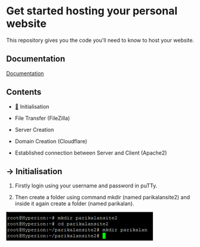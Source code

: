 
# Get started hosting your personal website 

This repository gives you the code you'll need to know to host your website.


## Documentation

[Documentation](https://1drv.ms/w/s!AqhFoBZNVhLmpSGRRscttYDVF1Wb)


## Contents

- [🔗](#Installation) Initialisation

- File Transfer (FileZilla)

- Server Creation

- Domain Creation (Cloudflare)

- Established connection between Server and Client (Apache2)


## -> Initialisation

1) Firstly login using your username and password in puTTy. 

2) Then create a folder using command mkdir (named parikalansite2) and inside it again create a folder (named parikalan). 

 	 
    
![code sample](https://github.com/mr-robot369/hosting/blob/main/code%20samples/image1.png?raw=true)

